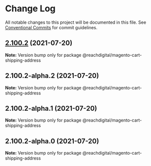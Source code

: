# Change Log

All notable changes to this project will be documented in this file.
See [Conventional Commits](https://conventionalcommits.org) for commit guidelines.

## [2.100.2](https://github.com/ho-nl/m2-pwa/compare/@reachdigital/magento-cart-shipping-address@2.100.2-alpha.2...@reachdigital/magento-cart-shipping-address@2.100.2) (2021-07-20)

**Note:** Version bump only for package @reachdigital/magento-cart-shipping-address





## 2.100.2-alpha.2 (2021-07-20)

**Note:** Version bump only for package @reachdigital/magento-cart-shipping-address





## 2.100.2-alpha.1 (2021-07-20)

**Note:** Version bump only for package @reachdigital/magento-cart-shipping-address





## 2.100.2-alpha.0 (2021-07-20)

**Note:** Version bump only for package @reachdigital/magento-cart-shipping-address
